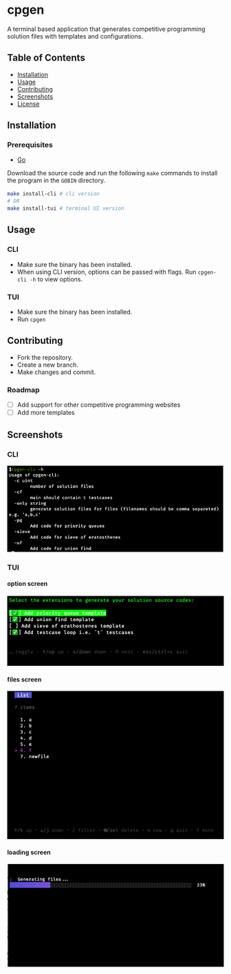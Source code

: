 # cpgen 
A terminal based application that generates competitive programming solution files with templates and configurations.

## Table of Contents
- [Installation](#Installation)
- [Usage](#Usage)
- [Contributing](#Contributing)
- [Screenshots](#Screenshots)
- [License](#License)

## Installation
### Prerequisites
- [Go](https://go.dev/)

Download the source code and run the following `make` commands to install the program in the `GOBIN` directory.
```bash
make install-cli # cli version
# OR
make install-tui # terminal UI version
```
## Usage
### CLI
- Make sure the binary has been installed.
- When using CLI version, options can be passed with flags. Run `cpgen-cli -h` to view options.
### TUI
- Make sure the binary has been installed.
- Run `cpgen`

## Contributing
- Fork the repository.
- Create a new branch.
- Make changes and commit.
### Roadmap
- [ ] Add support for other competitive programming websites  
- [ ] Add more templates

## Screenshots
### CLI
![cli screenshot](./assets/cli.png)

### TUI
#### option screen
![](./assets/1.png)
#### files screen
![](./assets/2.png)
#### loading screen
![](./assets/3.png)